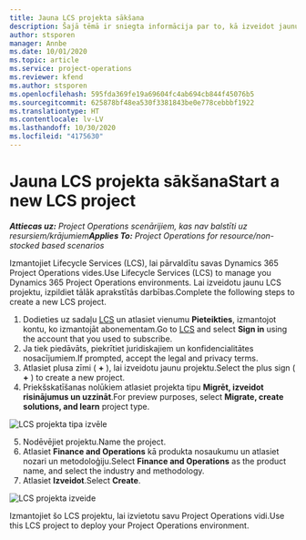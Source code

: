 ```yaml
---
title: Jauna LCS projekta sākšana
description: Šajā tēmā ir sniegta informācija par to, kā izveidot jaunu projektu LCS jūsu Project Operations vidē.
author: stsporen
manager: Annbe
ms.date: 10/01/2020
ms.topic: article
ms.service: project-operations
ms.reviewer: kfend
ms.author: stsporen
ms.openlocfilehash: 595fda369fe19a69604fc4ab694cb844f45076b5
ms.sourcegitcommit: 625878bf48ea530f3381843be0e778cebbbf1922
ms.translationtype: HT
ms.contentlocale: lv-LV
ms.lasthandoff: 10/30/2020
ms.locfileid: "4175630"
---
```

# <a name="start-a-new-lcs-project"></a><span data-ttu-id="f06e8-103">Jauna LCS projekta sākšana</span><span class="sxs-lookup"><span data-stu-id="f06e8-103">Start a new LCS project</span></span>

<span data-ttu-id="f06e8-104">_**Attiecas uz:** Project Operations scenārijiem, kas nav balstīti uz resursiem/krājumiem_</span><span class="sxs-lookup"><span data-stu-id="f06e8-104">_**Applies To:** Project Operations for resource/non-stocked based scenarios_</span></span>

<span data-ttu-id="f06e8-105">Izmantojiet Lifecycle Services (LCS), lai pārvaldītu savas Dynamics 365 Project Operations vides.</span><span class="sxs-lookup"><span data-stu-id="f06e8-105">Use Lifecycle Services (LCS) to manage you Dynamics 365 Project Operations environments.</span></span> <span data-ttu-id="f06e8-106">Lai izveidotu jaunu LCS projektu, izpildiet tālāk aprakstītās darbības.</span><span class="sxs-lookup"><span data-stu-id="f06e8-106">Complete the following steps to create a new LCS project.</span></span>

1. <span data-ttu-id="f06e8-107">Dodieties uz sadaļu [LCS](https://lcs.dynamics.com/Logon/Index) un atlasiet vienumu **Pieteikties**, izmantojot kontu, ko izmantojāt abonementam.</span><span class="sxs-lookup"><span data-stu-id="f06e8-107">Go to [LCS](https://lcs.dynamics.com/Logon/Index) and select **Sign in** using the account that you used to subscribe.</span></span>
2. <span data-ttu-id="f06e8-108">Ja tiek piedāvāts, piekrītiet juridiskajiem un konfidencialitātes nosacījumiem.</span><span class="sxs-lookup"><span data-stu-id="f06e8-108">If prompted, accept the legal and privacy terms.</span></span>
3. <span data-ttu-id="f06e8-109">Atlasiet plusa zīmi ( **+** ), lai izveidotu jaunu projektu.</span><span class="sxs-lookup"><span data-stu-id="f06e8-109">Select the plus sign ( **+** ) to create a new project.</span></span>
4. <span data-ttu-id="f06e8-110">Priekšskatīšanas nolūkiem atlasiet projekta tipu **Migrēt, izveidot risinājumus un uzzināt**.</span><span class="sxs-lookup"><span data-stu-id="f06e8-110">For preview purposes, select **Migrate, create solutions, and learn** project type.</span></span>

  ![LCS projekta tipa izvēle](./media/create-lcs-1.png)

5. <span data-ttu-id="f06e8-112">Nodēvējiet projektu.</span><span class="sxs-lookup"><span data-stu-id="f06e8-112">Name the project.</span></span> 
6. <span data-ttu-id="f06e8-113">Atlasiet **Finance and Operations** kā produkta nosaukumu un atlasiet nozari un metodoloģiju.</span><span class="sxs-lookup"><span data-stu-id="f06e8-113">Select **Finance and Operations** as the product name, and select the industry and methodology.</span></span> 
7. <span data-ttu-id="f06e8-114">Atlasiet **Izveidot**.</span><span class="sxs-lookup"><span data-stu-id="f06e8-114">Select **Create**.</span></span>

![LCS projekta izveide](./media/create-lcs-2.png)

<span data-ttu-id="f06e8-116">Izmantojiet šo LCS projektu, lai izvietotu savu Project Operations vidi.</span><span class="sxs-lookup"><span data-stu-id="f06e8-116">Use this LCS project to deploy your Project Operations environment.</span></span>

